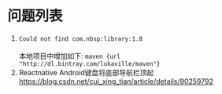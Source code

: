 
问题列表
=====

 1. `Could not find com.nbsp:library:1.8` <br/>    
    本地项目中增加如下: `maven {url  "http://dl.bintray.com/lukaville/maven"}`
2. Reactnative Android键盘将底部导航栏顶起 https://blog.csdn.net/cui_xing_tian/article/details/90259792
